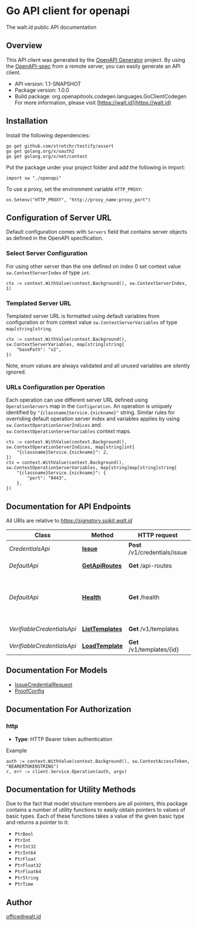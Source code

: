 # Go API client for openapi

The walt.id public API documentation

## Overview
This API client was generated by the [OpenAPI Generator](https://openapi-generator.tech) project.  By using the [OpenAPI-spec](https://www.openapis.org/) from a remote server, you can easily generate an API client.

- API version: 1.1-SNAPSHOT
- Package version: 1.0.0
- Build package: org.openapitools.codegen.languages.GoClientCodegen
For more information, please visit [https://walt.id](https://walt.id)

## Installation

Install the following dependencies:

```shell
go get github.com/stretchr/testify/assert
go get golang.org/x/oauth2
go get golang.org/x/net/context
```

Put the package under your project folder and add the following in import:

```golang
import sw "./openapi"
```

To use a proxy, set the environment variable `HTTP_PROXY`:

```golang
os.Setenv("HTTP_PROXY", "http://proxy_name:proxy_port")
```

## Configuration of Server URL

Default configuration comes with `Servers` field that contains server objects as defined in the OpenAPI specification.

### Select Server Configuration

For using other server than the one defined on index 0 set context value `sw.ContextServerIndex` of type `int`.

```golang
ctx := context.WithValue(context.Background(), sw.ContextServerIndex, 1)
```

### Templated Server URL

Templated server URL is formatted using default variables from configuration or from context value `sw.ContextServerVariables` of type `map[string]string`.

```golang
ctx := context.WithValue(context.Background(), sw.ContextServerVariables, map[string]string{
	"basePath": "v2",
})
```

Note, enum values are always validated and all unused variables are silently ignored.

### URLs Configuration per Operation

Each operation can use different server URL defined using `OperationServers` map in the `Configuration`.
An operation is uniquely identified by `"{classname}Service.{nickname}"` string.
Similar rules for overriding default operation server index and variables applies by using `sw.ContextOperationServerIndices` and `sw.ContextOperationServerVariables` context maps.

```
ctx := context.WithValue(context.Background(), sw.ContextOperationServerIndices, map[string]int{
	"{classname}Service.{nickname}": 2,
})
ctx = context.WithValue(context.Background(), sw.ContextOperationServerVariables, map[string]map[string]string{
	"{classname}Service.{nickname}": {
		"port": "8443",
	},
})
```

## Documentation for API Endpoints

All URIs are relative to *https://signatory.ssikit.walt.id*

Class | Method | HTTP request | Description
------------ | ------------- | ------------- | -------------
*CredentialsApi* | [**Issue**](docs/CredentialsApi.md#issue) | **Post** /v1/credentials/issue | Issue a credential
*DefaultApi* | [**GetApiRoutes**](docs/DefaultApi.md#getapiroutes) | **Get** /api-routes | Get apiRoutes
*DefaultApi* | [**Health**](docs/DefaultApi.md#health) | **Get** /health | Returns HTTP 200 in case all services are up and running
*VerifiableCredentialsApi* | [**ListTemplates**](docs/VerifiableCredentialsApi.md#listtemplates) | **Get** /v1/templates | List VC templates
*VerifiableCredentialsApi* | [**LoadTemplate**](docs/VerifiableCredentialsApi.md#loadtemplate) | **Get** /v1/templates/{id} | Load a VC template


## Documentation For Models

 - [IssueCredentialRequest](docs/IssueCredentialRequest.md)
 - [ProofConfig](docs/ProofConfig.md)


## Documentation For Authorization



### http

- **Type**: HTTP Bearer token authentication

Example

```golang
auth := context.WithValue(context.Background(), sw.ContextAccessToken, "BEARERTOKENSTRING")
r, err := client.Service.Operation(auth, args)
```


## Documentation for Utility Methods

Due to the fact that model structure members are all pointers, this package contains
a number of utility functions to easily obtain pointers to values of basic types.
Each of these functions takes a value of the given basic type and returns a pointer to it:

* `PtrBool`
* `PtrInt`
* `PtrInt32`
* `PtrInt64`
* `PtrFloat`
* `PtrFloat32`
* `PtrFloat64`
* `PtrString`
* `PtrTime`

## Author

office@walt.id

